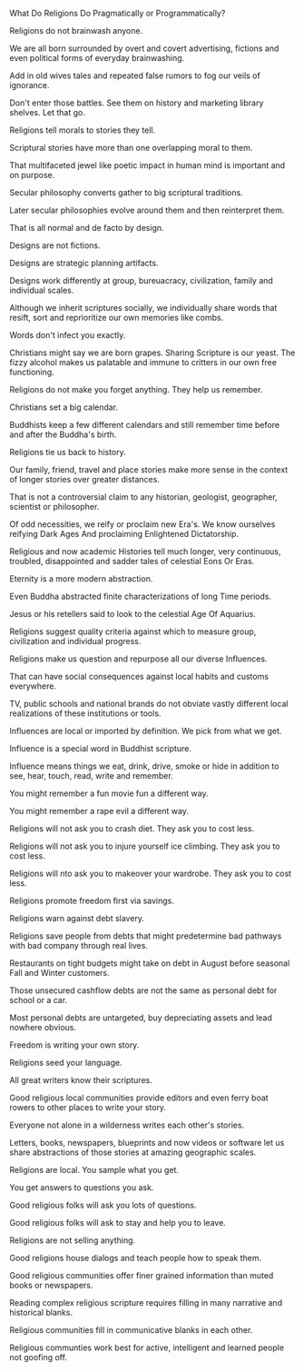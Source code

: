 What Do Religions Do Pragmatically or Programmatically?

Religions do not brainwash anyone. 

We are all born surrounded by overt and covert advertising, fictions and even political forms of everyday brainwashing. 

Add in old wives tales and repeated false rumors to fog our veils of ignorance. 

Don't enter those battles. See them on history and marketing library shelves. Let that go. 

Religions tell morals to stories they tell. 

Scriptural stories have more than one overlapping moral to them.

That multifaceted jewel like poetic impact in human mind is important and on purpose.

Secular philosophy converts gather to big scriptural traditions.

Later secular philosophies evolve around them and then reinterpret them.

That is all normal and de facto by design. 

Designs are not fictions.

Designs are strategic planning artifacts.

Designs work differently at group, bureuacracy, civilization, family and individual scales.

Although we inherit scriptures socially, we individually share words that resift, sort and reprioritize our own memories like combs. 

Words don't infect you exactly. 

Christians might say we are born grapes. Sharing Scripture is our yeast. The fizzy alcohol makes us palatable and immune to critters in our own free functioning.

Religions do not make you forget anything. They help us remember.

Christians set a big calendar. 

Buddhists keep a few different calendars and still remember time before and after the Buddha's birth. 

Religions tie us back to history. 

Our family, friend, travel and place stories make more sense in the context of longer stories over greater distances.

That is not a controversial claim to any historian, geologist, geographer, scientist or philosopher.

Of odd necessities, we reify or proclaim new Era's. We know ourselves reifying Dark Ages And proclaiming Enlightened Dictatorship.

Religious and now academic Histories tell much longer, very continuous, troubled, disappointed and sadder tales of celestial Eons Or Eras.

Eternity is a more modern abstraction.

Even Buddha abstracted finite characterizations of long Time periods.

Jesus or his retellers said to look to the celestial Age Of Aquarius.

Religions suggest quality criteria against which to measure group, civilization and individual progress.

Religions make us question and repurpose all our diverse Influences. 

That can have social consequences against local habits and customs everywhere.

TV, public schools and national brands do not obviate vastly different local realizations of these institutions or tools.

Influences are local or imported by definition. We pick from what we get.

Influence is a special word in Buddhist scripture. 

Influence means things we eat, drink, drive, smoke or hide in addition to see, hear, touch, read, write and remember.

You might remember a fun movie fun a different way.

You might remember a rape evil a different way.

Religions will not ask you to crash diet. They ask you to cost less. 

Religions will not ask you to injure yourself ice climbing. They ask you to cost less.

Religions will nto ask you to makeover your wardrobe. They ask you to cost less.

Religions promote freedom first via savings. 

Religions warn against debt slavery. 

Religions save people from debts that might predetermine bad pathways with bad company through real lives.

Restaurants on tight budgets might take on debt in August before seasonal Fall and Winter customers. 

Those unsecured cashflow debts are not the same as personal debt for school or a car. 

Most personal debts are untargeted, buy depreciating assets and lead nowhere obvious.

Freedom is writing your own story. 

Religions seed your language.

All great writers know their scriptures.

Good religious local communities provide editors and even ferry boat rowers to other places to write your story.

Everyone not alone in a wilderness writes each other's stories. 

Letters, books, newspapers, blueprints and now videos or software let us share abstractions of those stories at amazing geographic scales.

Religions are local. You sample what you get.

You get answers to questions you ask.

Good religious folks will ask you lots of questions.

Good religious folks will ask to stay and help you to leave.

Religions are not selling anything. 

Good religions house dialogs and teach people how to speak them.

Good religious communities offer finer grained information than muted books or newspapers.

Reading complex religious scripture requires filling in many narrative and historical blanks.

Religious communities fill in communicative blanks in each other.

Religious communties work best for active, intelligent and learned people not goofing off.

